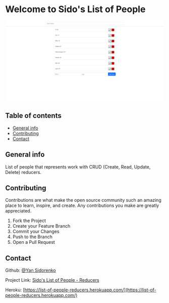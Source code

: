 # Welcome to Sido's List of People

![Example](./Example.png)

## Table of contents
* [General info](#general-info)
* [Contributing](#contributing)
* [Contact](#contact)

## General info

List of people that represents work with CRUD (Create, Read, Update, Delete) reducers.


## Contributing

Contributions are what make the open source community such an amazing place to learn, inspire, and create. Any contributions you make are greatly appreciated.

1. Fork the Project
2. Create your Feature Branch
3. Commit your Changes
4. Push to the Branch
5. Open a Pull Request

## Contact

Github: [@Yan Sidorenko](https://github.com/YanSido)

Project Link: [Sido's List of People - Reducers](https://github.com/YanSido/List-of-people-Reducers)

Heroku: [https://list-of-people-reducers.herokuapp.com/](https://list-of-people-reducers.herokuapp.com/)